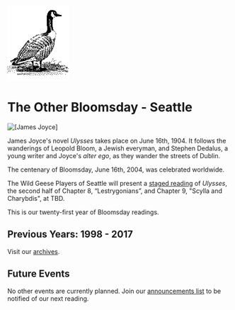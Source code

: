 [![[Goose]](../../images/goose.gif)](../../index.html)

The Other Bloomsday - Seattle
=============================

![[James Joyce]](../images/jj1.jpg)

James Joyce's novel *Ulysses* takes place on June 16th, 1904. It follows
the wanderings of Leopold Bloom, a Jewish everyman, and Stephen Dedalus,
a young writer and Joyce's *alter ego*, as they wander the streets of
Dublin.

The centenary of Bloomsday, June 16th, 2004, was celebrated worldwide.

The Wild Geese Players of Seattle will present a [staged
reading](./2018.html "The Other Bloomsday") of *Ulysses*, the second
half of Chapter 8, “Lestrygonians”, and Chapter 9, "Scylla and
Charybdis", at TBD.

This is our twenty-first year of Bloomsday readings.

Previous Years: 1998 - 2017
---------------------------

Visit our [archives](../../archives.html).

Future Events
-------------

No other events are currently planned. Join our [announcements
list](../../announcements.html) to be notified of our next reading.
